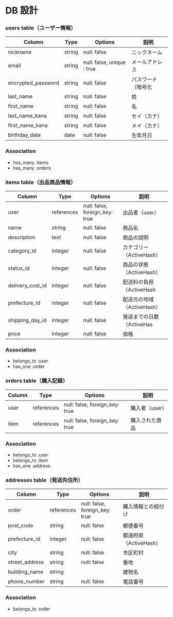 # DB 設計


### users table（ユーザー情報）

| Column             | Type       | Options                          | 説明             |
|--------------------|------------|----------------------------------|------------------|
| nickname           | string     | null: false                      | ニックネーム     |
| email              | string     | null: false, unique : true       | メールアドレス   |
| encrypted_password | string     | null: false                      | パスワード（暗号化 |
| last_name          | string     | null: false                      | 姓               |
| first_name         | string     | null: false                      | 名               |
| last_name_kana     | string     | null: false                      | セイ（カナ）     |
| first_name_kana    | string     | null: false                      | メイ（カナ）     |
| birthday_date      | date       | null: false                      | 生年月日         |


### Association
* has_many :items
* has_many :orders


### items table（出品商品情報）

| Column            | Type       | Options                          | 説明                     |
|-------------------|------------|----------------------------------|-------------------------
| user              | references | null: false, foreign_key: true   | 出品者（user）           |
| name              | string     | null: false                      | 商品名                   |
| description       | text       | null: false                      | 商品の説明               |
| category_id       | integer    | null: false                      | カテゴリー（ActiveHash） |
| status_id         | integer    | null: false                      | 商品の状態（ActiveHash） |
| delivery_cost_id  | integer    | null: false                      | 配送料の負担（ActiveHash |
| prefecture_id     | integer    | null: false                      | 配送元の地域（ActiveHash）|
| shipping_day_id   | integer    | null: false                      | 発送までの日数（ActiveHas|
| price             | integer    | null: false                      | 価格                    |

### Association

* belongs_to :user
* has_one :order



### orders table（購入記録）

| Column     | Type       | Options                        | 説明           |
|------------|------------|------------------------------- |----------------|
| user       | references | null: false, foreign_key: true | 購入者（user） |
| item       | references | null: false, foreign_key: true | 購入された商品 |

### Association

* belongs_to :user
* belongs_to :item
* has_one :address



### addresses table（発送先住所）

| Column          | Type       | Options                       | 説明               |
|-----------------|------------|-------------------------------|--------------------|
| order           | references | null: false, foreign_key: true| 購入情報との紐付け   |
| post_code       | string     | null: false                   | 郵便番号            |
| prefecture_id   | integer    | null: false                   | 都道府県（ActiveHash）|
| city            | string     | null: false                   | 市区町村           |
| street_address  | string     | null: false                   | 番地               |
| building_name   | string     |                               | 建物名             |
| phone_number    | string     | null: false                   | 電話番号           |


### Association
* belongs_to :order



